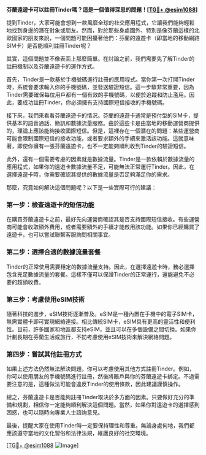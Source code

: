 **芬蘭遠遊卡可以註冊Tinder嗎？這是一個值得深思的問題！[[TG💪+ @esim1088](https://t.me/s/esim1088)]**

提到Tinder，大家可能會想到一款風靡全球的社交應用程式，它讓我們能夠輕鬆地找到身邊的潛在對象或朋友。然而，對於那些身處國外、特別是像芬蘭這樣的北歐國家的朋友來說，一個問題可能困擾著他們：芬蘭的遠遊卡（即當地的移動網路SIM卡）是否能順利註冊Tinder呢？

其實，這個問題並不像表面上那麼簡單。在討論之前，我們需要先了解Tinder的註冊機制以及芬蘭遠遊卡的運作方式。

首先，Tinder是一款基於手機號碼進行註冊的應用程式。當你第一次打開Tinder時，系統會要求輸入你的手機號碼，並發送驗證短信。這一步驟非常重要，因為Tinder需要確保每位用戶都有一個有效的手機號碼，以便於追蹤和防止濫用。因此，要成功註冊Tinder，你必須擁有支持國際短信接收的手機號碼。

接下來，我們來看看芬蘭遠遊卡的情況。芬蘭的遠遊卡通常是預付型的SIM卡，提供基本的語音通話、簡訊和數據流量服務。由於這些卡是由當地的移動運營商提供的，理論上應該能夠接收國際短信。但是，這裡存在一個潛在的問題：某些運營商可能會限制國際短信的接收功能，或者要求額外的手續來激活該功能。這就意味著，即使你擁有一張芬蘭遠遊卡，也不一定能夠順利收到Tinder的驗證短信。

此外，還有一個需要考慮的因素就是數據流量。Tinder是一款依賴於數據流量的應用程式，如果你的遠遊卡數據流量不足，可能無法正常運行Tinder。因此，在選擇遠遊卡時，你需要確認其提供的數據流量是否足夠滿足你的需求。

那麼，究竟如何解決這個問題呢？以下是一些實際可行的建議：

### 第一步：檢查遠遊卡的短信功能

在購買芬蘭遠遊卡之前，最好先向運營商確認其是否支持國際短信接收。有些運營商可能會收取額外費用，或者需要額外的手續才能啟用該功能。如果你已經購買了遠遊卡，也可以嘗試聯繫客服詢問相關事宜。

### 第二步：選擇合適的數據流量套餐

Tinder的正常使用需要穩定的數據流量支持。因此，在選擇遠遊卡時，務必選擇包含充足數據流量的套餐。這樣不僅可以保證Tinder的正常運行，還能避免不必要的超額收費。

### 第三步：考慮使用eSIM技術

隨著科技的進步，eSIM技術逐漸普及。eSIM是一種內置在手機中的電子SIM卡，無需實體卡即可實現網絡連接。相比傳統SIM卡，eSIM具有更高的靈活性和便利性。目前，許多國家和地區都支持eSIM，並且可以在多個設備之間切換。如果你計劃長期在芬蘭生活或旅行，不妨考慮使用eSIM技術來解決網絡問題。

### 第四步：嘗試其他註冊方式

如果上述方法仍然無法解決問題，你可以考慮使用其他方式註冊Tinder。例如，你可以使用朋友的手機號碼進行註冊，然後將賬戶與你的芬蘭遠遊卡綁定。不過需要注意的是，這種做法可能會違反Tinder的使用條款，因此建議謹慎操作。

總之，芬蘭遠遊卡是否能夠註冊Tinder取決於多方面的因素。只要做好充分的準備和規劃，相信你一定能夠順利解決這個問題。當然，如果你對遠遊卡的選擇感到困惑，也可以隨時向專業人士諮詢意見。

最後，提醒大家在使用Tinder時一定要保持理性和尊重。無論身處何地，我們都應該遵守當地的文化習俗和法律法規，維護良好的社交環境。

[[TG💪+ @esim1088](https://t.me/s/esim1088) ![Image](https://i.postimg.cc/4NQfJmqS/Snipaste-2025-05-13-00-14-12.png)]